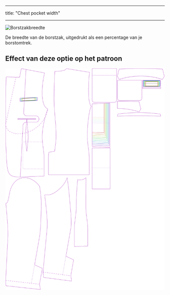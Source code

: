 - - -
title: "Chest pocket width"
- - -

![Borstzakbreedte](chestpocketwidth.svg)

De breedte van de borstzak, uitgedrukt als een percentage van je borstomtrek.

## Effect van deze optie op het patroon

![Deze afbeelding toont het effect van deze optie door meerdere varianten die een andere waarde hebben voor deze optie te vervangen](jaeger_chestpocketwidth_sample.svg "Effect of this option on the pattern")
